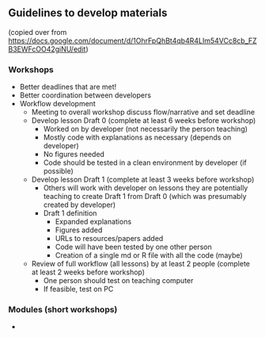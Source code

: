 ## Guidelines to develop materials
(copied over from https://docs.google.com/document/d/1OhrFpQhBt4qb4R4LIm54VCc8cb_FZB3EWFcOO42giNU/edit)

### Workshops
* Better deadlines that are met!
* Better coordination between developers
* Workflow development
  * Meeting to overall workshop discuss flow/narrative and set deadline
  * Develop lesson Draft 0 (complete at least 6 weeks before workshop)
    * Worked on by developer (not necessarily the person teaching)
    * Mostly code with explanations as necessary (depends on developer)
    * No figures needed
    * Code should be tested in a clean environment by developer (if possible)
  * Develop lesson Draft 1 (complete at least 3 weeks before workshop)
    * Others will work with developer on lessons they are potentially teaching to create Draft 1 from Draft 0 (which was presumably created by developer)
    * Draft 1 definition
      * Expanded explanations
      * Figures added
      * URLs to resources/papers added
      * Code will have been tested by one other person
      * Creation of a single md or R file with all the code (maybe)
  * Review of full workflow (all lessons) by at least 2 people (complete at least 2 weeks before workshop)
    * One person should test on teaching computer
    * If feasible, test on PC

### Modules (short workshops)
* 
